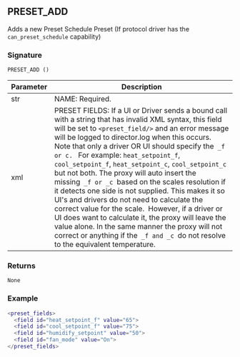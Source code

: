 ## PRESET\_ADD

Adds a new Preset Schedule Preset (If protocol driver has the `can_preset_schedule` capability)



### Signature

`PRESET_ADD ()`


| Parameter | Description |
| --- | --- |
| str | NAME: Required. |
| xml | PRESET FIELDS: If a UI or Driver sends a bound call with a string that has invalid XML syntax, this field will be set to `<preset_field/>` and an error message will be logged to director.log when this occurs. Note that only a driver OR UI should specify the` _f or c. ` For example: `heat_setpoint_f`, `cool_setpoint_f`, `heat_setpoint_c`, `cool_setpoint_c` but not both. The proxy will auto insert the missing` _f or _c `based on the scales resolution if it detects one side is not supplied. This makes it so UI's and drivers do not need to calculate the correct value for the scale.  However, if a driver or UI does want to calculate it, the proxy will leave the value alone. In the same manner the proxy will not correct or anything if the` _f and _c `do not resolve to the equivalent temperature.


### Returns

`None`


### Example

```lua
<preset_fields>
  <field id="heat_setpoint_f" value="65">
  <field id="cool_setpoint_f" value="75">
  <field id="humidify_setpoint" value="50">
  <field id="fan_mode" value="On">
</preset_fields>
```

